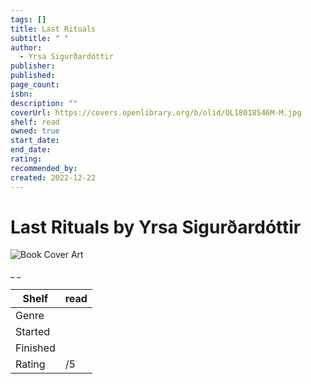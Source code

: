 ```yaml
---
tags: []
title: Last Rituals
subtitle: " "
author:
  - Yrsa Sigurðardóttir
publisher:
published:
page_count:
isbn:
description: ""
coverUrl: https://covers.openlibrary.org/b/olid/OL18018546M-M.jpg
shelf: read
owned: true
start_date:
end_date:
rating:
recommended_by:
created: 2022-12-22
---
```


# Last Rituals by Yrsa Sigurðardóttir

![Book Cover Art](https://covers.openlibrary.org/b/olid/OL18018546M-M.jpg)

_ _

| Shelf | read |
| --- | --- |
| Genre |  |
| Started |  |
| Finished |  |
| Rating | /5 |

